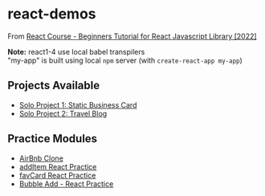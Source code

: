 # react-demos

From [React Course - Beginners Tutorial for React Javascript Library [2022]](https://www.youtube.com/watch?v=bMknfKXIFA8)

**Note:** react1-4 use local babel transpilers  
"my-app" is built using local `npm` server (with `create-react-app my-app`)

## Projects Available
- [Solo Project 1: Static Business Card](https://kode29-react-project1.netlify.app/)
- [Solo Project 2: Travel Blog](https://kode29-react-traveljournal.netlify.app/)

## Practice Modules
- [AirBnb Clone](https://kode29-react-airbnb.netlify.app/)
- [addItem React Practice](https://kode29-react-additem.netlify.app/)
- [favCard React Practice](https://kode29-react-favcard.netlify.app/)
- [Bubble Add - React Practice]()